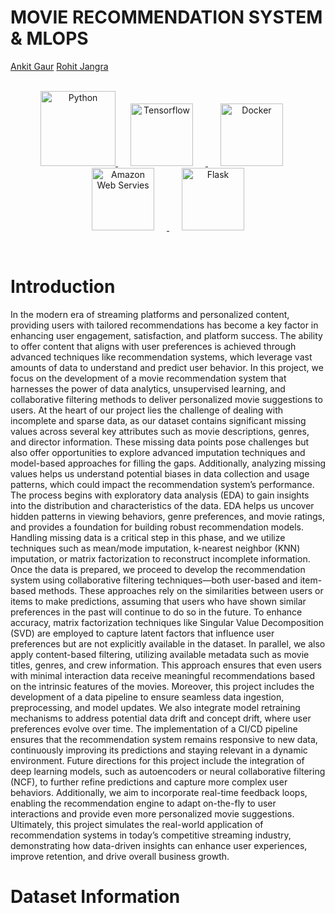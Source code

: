 # MOVIE RECOMMENDATION SYSTEM & MLOPS
[Ankit Gaur](https://github.com/ankitgaur0)
[Rohit Jangra](https://github.com/rohit-jangra-dx)

<p align="center">  
    <br>
	<a href="#">
	    <img src="https://raw.githubusercontent.com/Thomas-George-T/Thomas-George-T/master/assets/python.svg" alt="Python" title="Python" width ="120" />
        <img height=100 src="https://cdn.svgporn.com/logos/tensorflow.svg" alt="Tensorflow" title="Tensorflow" hspace=20  /> 
        <img height=100 src="https://cdn.svgporn.com/logos/docker-icon.svg" alt="Docker" title="Docker" hspace=20 />
        <img height=100 src="https://github.com/user-attachments/assets/0a69c092-41e6-44b8-b3a0-92befc7c2f8c" alt="Amazon Web Servies" title="Amazon Web Servies" hspace=20  />
        <img height=100 src="https://cdn.svgporn.com/logos/flask.svg" alt="Flask" title="Flask" hspace=20 /> 
  </a>	
</p>
<br>

# Introduction
In the modern era of streaming platforms and personalized content, providing users with tailored recommendations has become a key factor in enhancing user engagement, satisfaction, and platform success. The ability to offer content that aligns with user preferences is achieved through advanced techniques like recommendation systems, which leverage vast amounts of data to understand and predict user behavior. In this project, we focus on the development of a movie recommendation system that harnesses the power of data analytics, unsupervised learning, and collaborative filtering methods to deliver personalized movie suggestions to users.
At the heart of our project lies the challenge of dealing with incomplete and sparse data, as our dataset contains significant missing values across several key attributes such as movie descriptions, genres, and director information. These missing data points pose challenges but also offer opportunities to explore advanced imputation techniques and model-based approaches for filling the gaps. Additionally, analyzing missing values helps us understand potential biases in data collection and usage patterns, which could impact the recommendation system’s performance.
The process begins with exploratory data analysis (EDA) to gain insights into the distribution and characteristics of the data. EDA helps us uncover hidden patterns in viewing behaviors, genre preferences, and movie ratings, and provides a foundation for building robust recommendation models. Handling missing data is a critical step in this phase, and we utilize techniques such as mean/mode imputation, k-nearest neighbor (KNN) imputation, or matrix factorization to reconstruct incomplete information.
Once the data is prepared, we proceed to develop the recommendation system using collaborative filtering techniques—both user-based and item-based methods. These approaches rely on the similarities between users or items to make predictions, assuming that users who have shown similar preferences in the past will continue to do so in the future. To enhance accuracy, matrix factorization techniques like Singular Value Decomposition (SVD) are employed to capture latent factors that influence user preferences but are not explicitly available in the dataset.
In parallel, we also apply content-based filtering, utilizing available metadata such as movie titles, genres, and crew information. This approach ensures that even users with minimal interaction data receive meaningful recommendations based on the intrinsic features of the movies.
Moreover, this project includes the development of a data pipeline to ensure seamless data ingestion, preprocessing, and model updates. We also integrate model retraining mechanisms to address potential data drift and concept drift, where user preferences evolve over time. The implementation of a CI/CD pipeline ensures that the recommendation system remains responsive to new data, continuously improving its predictions and staying relevant in a dynamic environment.
Future directions for this project include the integration of deep learning models, such as autoencoders or neural collaborative filtering (NCF), to further refine predictions and capture more complex user behaviors. Additionally, we aim to incorporate real-time feedback loops, enabling the recommendation engine to adapt on-the-fly to user interactions and provide even more personalized movie suggestions.
Ultimately, this project simulates the real-world application of recommendation systems in today’s competitive streaming industry, demonstrating how data-driven insights can enhance user experiences, improve retention, and drive overall business growth.

# Dataset Information
